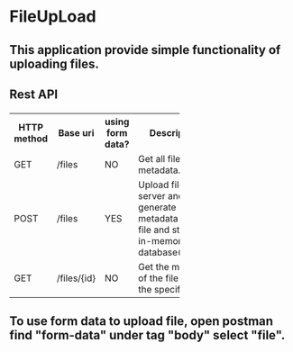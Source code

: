 # FileUpLoad
<html>
<h2>This application provide simple functionality of uploading files.<h2>

<h>Rest API<h>
<table style="width:60%">
  <tr>
    <th>HTTP method</th>
    <th>Base uri</th>
    <th>using form data?</th>
    <th>Description</th>
  </tr>
  <tr>
    <td>GET</td>
    <td>/files</td>
    <td>NO</td>
    <td>Get all files' metadata.</td>
  </tr>
  <tr>
    <td>POST</td>
    <td>/files</td>
    <td>YES</td>
    <td>Upload file to server and generate metadata of that file and store it in in-memory database(derby).</td>
  </tr>
   <tr>
    <td>GET</td>
    <td>/files/{id}</td>
    <td>NO</td>
    <td>Get the metadata of the file with the specific {id}.</td>
  </tr>
</table>
<h2>To use form data to upload file, open postman find "form-data" under tag "body" select "file".<h2>
</html>

